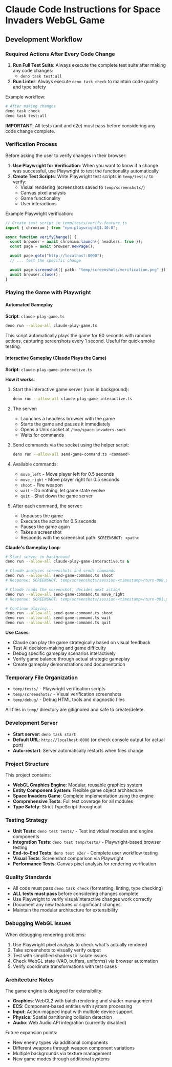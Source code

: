 # Claude Code Instructions for Space Invaders WebGL Game

## Development Workflow

### Required Actions After Every Code Change

1. **Run Full Test Suite**: Always execute the complete test suite after making
   any code changes:
   - `deno task test:all`
2. **Run Linter**: Always execute `deno task check` to maintain code quality and
   type safety

Example workflow:

```bash
# After making changes
deno task check
deno task test:all
```

**IMPORTANT**: All tests (unit and e2e) must pass before considering any code
change complete.

### Verification Process

Before asking the user to verify changes in their browser:

1. **Use Playwright for Verification**: When you want to know if a change was
   successful, use Playwright to test the functionality automatically
2. **Create Test Scripts**: Write Playwright test scripts in `temp/tests/` to
   verify:
   - Visual rendering (screenshots saved to `temp/screenshots/`)
   - Canvas pixel analysis
   - Game functionality
   - User interactions

Example Playwright verification:

```typescript
// Create test script in temp/tests/verify-feature.js
import { chromium } from "npm:playwright@1.40.0";

async function verifyChange() {
  const browser = await chromium.launch({ headless: true });
  const page = await browser.newPage();

  await page.goto("http://localhost:8000");
  // ... test the specific change

  await page.screenshot({ path: "temp/screenshots/verification.png" });
  await browser.close();
}
```

### Playing the Game with Playwright

#### Automated Gameplay

**Script**: `claude-play-game.ts`

```bash
deno run --allow-all claude-play-game.ts
```

This script automatically plays the game for 60 seconds with random actions,
capturing screenshots every 1 second. Useful for quick smoke testing.

#### Interactive Gameplay (Claude Plays the Game)

**Script**: `claude-play-game-interactive.ts`

**How it works**:
1. Start the interactive game server (runs in background):
   ```bash
   deno run --allow-all claude-play-game-interactive.ts
   ```

2. The server:
   - Launches a headless browser with the game
   - Starts the game and pauses it immediately
   - Opens a Unix socket at `/tmp/space-invaders.sock`
   - Waits for commands

3. Send commands via the socket using the helper script:
   ```bash
   deno run --allow-all send-game-command.ts <command>
   ```

4. Available commands:
   - `move_left` - Move player left for 0.5 seconds
   - `move_right` - Move player right for 0.5 seconds
   - `shoot` - Fire weapon
   - `wait` - Do nothing, let game state evolve
   - `quit` - Shut down the game server

5. After each command, the server:
   - Unpauses the game
   - Executes the action for 0.5 seconds
   - Pauses the game again
   - Takes a screenshot
   - Responds with the screenshot path: `SCREENSHOT: <path>`

**Claude's Gameplay Loop**:
```bash
# Start server in background
deno run --allow-all claude-play-game-interactive.ts &

# Claude analyzes screenshots and sends commands
deno run --allow-all send-game-command.ts shoot
# Response: SCREENSHOT: temp/screenshots/session-<timestamp>/turn-000.png

# Claude reads the screenshot, decides next action
deno run --allow-all send-game-command.ts move_right
# Response: SCREENSHOT: temp/screenshots/session-<timestamp>/turn-001.png

# Continue playing...
deno run --allow-all send-game-command.ts shoot
deno run --allow-all send-game-command.ts wait
deno run --allow-all send-game-command.ts quit
```

**Use Cases**:
- Claude can play the game strategically based on visual feedback
- Test AI decision-making and game difficulty
- Debug specific gameplay scenarios interactively
- Verify game balance through actual strategic gameplay
- Create gameplay demonstrations and documentation

### Temporary File Organization

- `temp/tests/` - Playwright verification scripts
- `temp/screenshots/` - Visual verification screenshots
- `temp/debug/` - Debug HTML tools and diagnostic files

All files in `temp/` directory are gitignored and safe to create/delete.

### Development Server

- **Start server**: `deno task start`
- **Default URL**: `http://localhost:8000` (or check console output for actual
  port)
- **Auto-restart**: Server automatically restarts when files change

### Project Structure

This project contains:

- **WebGL Graphics Engine**: Modular, reusable graphics system
- **Entity Component System**: Flexible game object architecture
- **Space Invaders Game**: Complete implementation using the engine
- **Comprehensive Tests**: Full test coverage for all modules
- **Type Safety**: Strict TypeScript throughout

### Testing Strategy

- **Unit Tests**: `deno test tests/` - Test individual modules and engine
  components
- **Integration Tests**: `deno test temp/tests/` - Playwright-based browser
  testing
- **End-to-End Tests**: `deno test e2e/` - Complete user workflow testing
- **Visual Tests**: Screenshot comparison via Playwright
- **Performance Tests**: Canvas pixel analysis for rendering verification

### Quality Standards

- All code must pass `deno task check` (formatting, linting, type checking)
- **ALL tests must pass** before considering changes complete
- Use Playwright to verify visual/interactive changes work correctly
- Document any new features or significant changes
- Maintain the modular architecture for extensibility

### Debugging WebGL Issues

When debugging rendering problems:

1. Use Playwright pixel analysis to check what's actually rendered
2. Take screenshots to visually verify output
3. Test with simplified shaders to isolate issues
4. Check WebGL state (VAO, buffers, uniforms) via browser automation
5. Verify coordinate transformations with test cases

### Architecture Notes

The game engine is designed for extensibility:

- **Graphics**: WebGL2 with batch rendering and shader management
- **ECS**: Component-based entities with system processing
- **Input**: Action-mapped input with multiple device support
- **Physics**: Spatial partitioning collision detection
- **Audio**: Web Audio API integration (currently disabled)

Future expansion points:

- New enemy types via additional components
- Different weapons through weapon component variations
- Multiple backgrounds via texture management
- New game modes through additional systems
